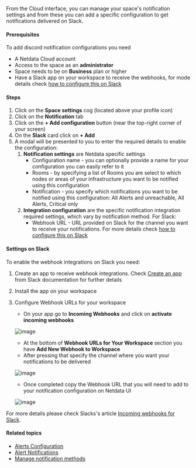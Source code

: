 <!--
title: "Add Slack notification configuration"
sidebar_label: "Add Slack notification configuration"
custom_edit_url: "https://github.com/netdata/netdata/blob/master/docs/cloud/alerts-notifications/add-slack-notification-configuration.md"
sidebar_position: "1"
learn_status: "Published"
learn_topic_type: "Tasks"
learn_rel_path: "Integrations/Notify/Cloud alert notifications"
learn_docs_purpose: "Instructions on how to add notification configuration for Slack"
-->

From the Cloud interface, you can manage your space's notification settings and from these you can add a specific configuration to get notifications delivered on Slack.

#### Prerequisites

To add discord notification configurations you need

- A Netdata Cloud account
- Access to the space as an **administrator**
- Space needs to be on **Business** plan or higher
- Have a Slack app on your workspace to receive the webhooks, for mode details check [how to configure this on Slack](#settings-on-slack)

#### Steps

1. Click on the **Space settings** cog (located above your profile icon)
1. Click on the **Notification** tab
1. Click on the **+ Add configuration** button (near the top-right corner of your screen)
1. On the **Slack** card click on **+ Add**
1. A modal will be presented to you to enter the required details to enable the configuration:
   1. **Notification settings** are Netdata specific settings
      - Configuration name - you can optionally provide a name for your configuration  you can easily refer to it
      - Rooms - by specifying a list of Rooms you are select to which nodes or areas of your infrastructure you want to be notified using this configuration
      - Notification - you specify which notifications you want to be notified using this configuration: All Alerts and unreachable, All Alerts, Critical only
   1. **Integration configuration** are the specific notification integration required settings, which vary by notification method. For Slack:
      - Webhook URL - URL provided on Slack for the channel you want to receive your notifications. For more details check [how to configure this on Slack](#settings-on-slack)

#### Settings on Slack

To enable the webhook integrations on Slack you need:
1. Create an app to receive webhook integrations. Check [Create an app](https://api.slack.com/apps?new_app=1) from Slack documentation for further details
1. Install the app on your workspace
1. Configure Webhook URLs for your workspace
   - On your app go to **Incoming Webhooks** and click on **activate incoming webhooks**

   ![image](https://user-images.githubusercontent.com/2930882/214251948-486229bb-195b-499b-92e4-4be59a567a19.png)
   
   - At the bottom of **Webhook URLs for Your Workspace** section you have **Add New Webhook to Workspace**
   - After pressing that specify the channel where you want your notifications to be delivered

   ![image](https://user-images.githubusercontent.com/82235632/214103532-95f9928d-d4d6-4172-9c24-a4ddd330e96d.png)

   - Once completed copy the Webhook URL that you will need to add to your notification configuration on Netdata UI

   ![image](https://user-images.githubusercontent.com/82235632/214104412-13aaeced-1b40-4894-85f6-9db0eb35c584.png)

For more details please check Slacks's article [Incoming webhooks for Slack](https://slack.com/help/articles/115005265063-Incoming-webhooks-for-Slack).


#### Related topics

- [Alerts Configuration](https://github.com/netdata/netdata/blob/master/health/README.md)
- [Alert Notifications](https://github.com/netdata/netdata/blob/master/docs/cloud/alerts-notifications/notifications.md)
- [Manage notification methods](https://github.com/netdata/netdata/blob/master/docs/cloud/alerts-notifications/manage-notification-methods.md)